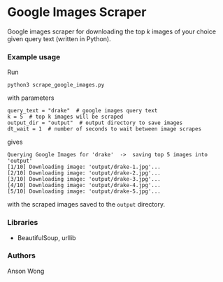 # Google Images Scraper

Google images scraper for downloading the top _k_ images of your choice given query text (written in Python).


### Example usage

Run

```
python3 scrape_google_images.py
```

with parameters

```
query_text = "drake"  # google images query text
k = 5  # top k images will be scraped
output_dir = "output"  # output directory to save images
dt_wait = 1  # number of seconds to wait between image scrapes
```

gives

```
Querying Google Images for 'drake'  ->  saving top 5 images into 'output'
[1/10] Downloading image: 'output/drake-1.jpg'...
[2/10] Downloading image: 'output/drake-2.jpg'...
[3/10] Downloading image: 'output/drake-3.jpg'...
[4/10] Downloading image: 'output/drake-4.jpg'...
[5/10] Downloading image: 'output/drake-5.jpg'...
```

with the scraped images saved to the `output` directory.

### Libraries

* BeautifulSoup, urllib

### Authors

Anson Wong
